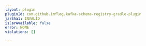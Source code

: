 ```yaml
---
layout: plugin
pluginId: com.github.imflog.kafka-schema-registry-gradle-plugin
jarSha1: INVALID
isJarAvailable: false
error: NONE
violations: []

---
```

